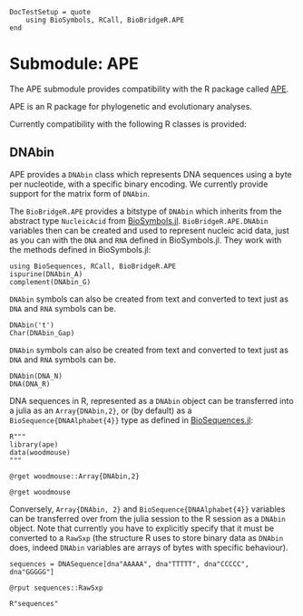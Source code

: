 ```@meta
DocTestSetup = quote
    using BioSymbols, RCall, BioBridgeR.APE
end
```

# Submodule: APE

The APE submodule provides compatibility with the R package called
[APE](http://ape-package.ird.fr/).

APE is an R package for phylogenetic and evolutionary analyses.

Currently compatibility with the following R classes is provided:

## DNAbin

APE provides a `DNAbin` class which represents DNA sequences using a byte per
nucleotide, with a specific binary encoding.
We currently provide support for the matrix form of `DNAbin`.

The `BioBridgeR.APE` provides a bitstype of `DNAbin` which inherits from the
abstract type `NucleicAcid` from [BioSymbols.jl](https://github.com/BioJulia/BioSymbols.jl).
`BioBridgeR.APE.DNAbin` variables then can be created and used to represent
nucleic acid data, just as you can with the `DNA` and `RNA` defined in BioSymbols.jl.
They work with the methods defined in BioSymbols.jl:

```@repl ex1
using BioSequences, RCall, BioBridgeR.APE
ispurine(DNAbin_A)
complement(DNAbin_G)
```  

`DNAbin` symbols can also be created from text and converted to text just as `DNA`
and `RNA` symbols can be.

```@repl ex1
DNAbin('t')
Char(DNAbin_Gap)
```

`DNAbin` symbols can also be created from text and converted to text just as `DNA`
and `RNA` symbols can be.

```@repl ex1
DNAbin(DNA_N)
DNA(DNA_R)
```

DNA sequences in R, represented as a `DNAbin` object can be transferred into
a julia as an `Array{DNAbin,2}`, or (by default) as a
`BioSequence{DNAAlphabet{4}}` type as defined in
[BioSequences.jl](https://github.com/BioJulia/BioSequences.jl):

```@repl ex1
R"""
library(ape)
data(woodmouse)
"""

@rget woodmouse::Array{DNAbin,2}

@rget woodmouse
```

Conversely, `Array{DNAbin, 2}` and `BioSequence{DNAAlphabet{4}}` variables
can be transferred over from the julia session to the R session as a `DNAbin`
object. Note that currently you have to explicitly specify that it must be
converted to a `RawSxp` (the structure R uses to store binary data as `DNAbin`
does, indeed `DNAbin` variables are arrays of bytes with specific behaviour).

```@repl ex1
sequences = DNASequence[dna"AAAAA", dna"TTTTT", dna"CCCCC", dna"GGGGG"]

@rput sequences::RawSxp

R"sequences"
```
